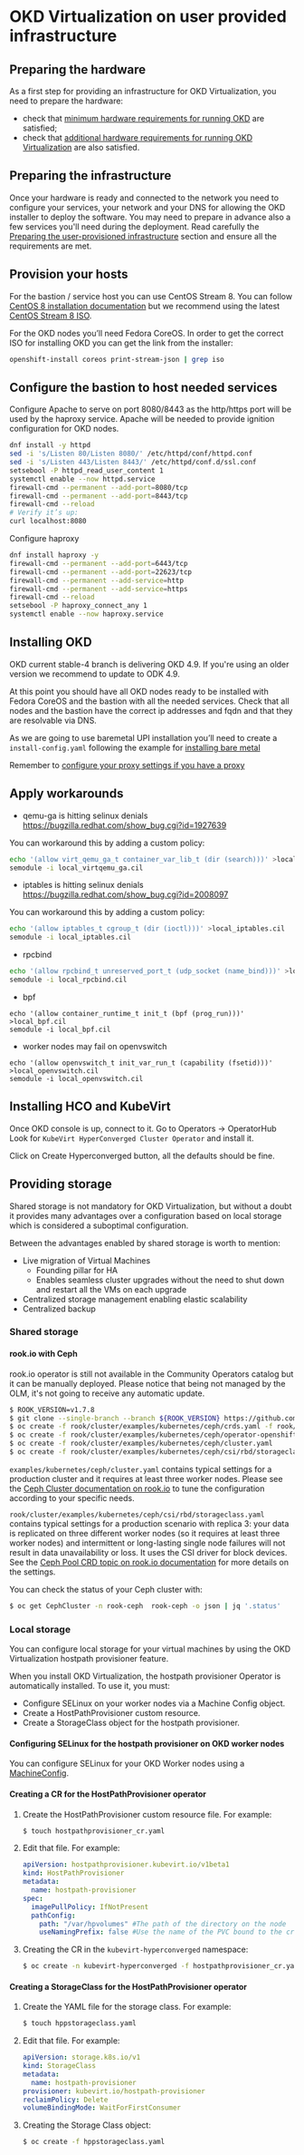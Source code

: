 # OKD Virtualization on user provided infrastructure

## Preparing the hardware

As a first step for providing an infrastructure for OKD Virtualization, you need to prepare the hardware:
* check that [minimum hardware requirements for running OKD](https://docs.okd.io/latest/installing/installing_bare_metal/installing-bare-metal.html#minimum-resource-requirements_installing-bare-metal) are satisfied;
* check that [additional hardware requirements for running OKD Virtualization](https://docs.okd.io/latest/virt/install/preparing-cluster-for-virt.html#virt-cluster-resource-requirements_preparing-cluster-for-virt) are also satisfied.


## Preparing the infrastructure

Once your hardware is ready and connected to the network you need to configure your services, your network and your DNS for allowing the OKD installer to deploy the software.
You may need to prepare in advance also a few services you'll need during the deployment.
Read carefully the [Preparing the user-provisioned infrastructure](https://docs.okd.io/latest/installing/installing_bare_metal/installing-bare-metal.html#installation-infrastructure-user-infra_installing-bare-metal) section and ensure all the requirements are met.


## Provision your hosts

For the bastion / service host you can use CentOS Stream 8.
You can follow [CentOS 8 installation documentation](https://docs.centos.org/en-US/8-docs/standard-install/)
but we recommend using the latest [CentOS Stream 8 ISO](http://isoredirect.centos.org/centos/8-stream/isos/x86_64/).

For the OKD nodes you’ll need Fedora CoreOS.
In order to get the correct ISO for installing OKD you can get the link from the installer:

```bash
openshift-install coreos print-stream-json | grep iso
```

## Configure the bastion to host needed services

Configure Apache to serve on port 8080/8443 as the http/https port will be used by the haproxy service.
Apache will be needed to provide ignition configuration for OKD nodes.

```bash
dnf install -y httpd
sed -i 's/Listen 80/Listen 8080/' /etc/httpd/conf/httpd.conf
sed -i 's/Listen 443/Listen 8443/' /etc/httpd/conf.d/ssl.conf
setsebool -P httpd_read_user_content 1
systemctl enable --now httpd.service
firewall-cmd --permanent --add-port=8080/tcp
firewall-cmd --permanent --add-port=8443/tcp
firewall-cmd --reload
# Verify it’s up:
curl localhost:8080
```

Configure haproxy

```bash
dnf install haproxy -y
firewall-cmd --permanent --add-port=6443/tcp
firewall-cmd --permanent --add-port=22623/tcp
firewall-cmd --permanent --add-service=http
firewall-cmd --permanent --add-service=https
firewall-cmd --reload
setsebool -P haproxy_connect_any 1
systemctl enable --now haproxy.service
```


## Installing OKD

OKD current stable-4 branch is delivering OKD 4.9. If you're using an older version we recommend to update to ODK 4.9.

At this point you should have all OKD nodes ready to be installed with Fedora CoreOS and the bastion with all the needed services.
Check that all nodes and the bastion have the correct ip addresses and fqdn and that they are resolvable via DNS.

As we are going to use baremetal UPI installation you’ll need to create a `install-config.yaml` following the example for
[installing bare metal](https://docs.okd.io/latest/installing/installing_bare_metal/installing-bare-metal.html#installation-bare-metal-config-yaml_installing-bare-metal)

Remember to [configure your proxy settings if you have a proxy](https://docs.okd.io/latest/installing/installing_bare_metal/installing-bare-metal.html#installation-configure-proxy_installing-bare-metal)


## Apply workarounds

* qemu-ga is hitting selinux denials <https://bugzilla.redhat.com/show_bug.cgi?id=1927639>

You can workaround this by adding a custom policy:
```bash
echo '(allow virt_qemu_ga_t container_var_lib_t (dir (search)))' >local_virtqemu_ga.cil
semodule -i local_virtqemu_ga.cil
```

* iptables is hitting selinux denials <https://bugzilla.redhat.com/show_bug.cgi?id=2008097>

You can workaround this by adding a custom policy:

```bash
echo '(allow iptables_t cgroup_t (dir (ioctl)))' >local_iptables.cil
semodule -i local_iptables.cil
```

* rpcbind

```bash
echo '(allow rpcbind_t unreserved_port_t (udp_socket (name_bind)))' >local_rpcbind.cil
semodule -i local_rpcbind.cil
```

* bpf

```
echo '(allow container_runtime_t init_t (bpf (prog_run)))' >local_bpf.cil
semodule -i local_bpf.cil
```

* worker nodes may fail on openvswitch

```
echo '(allow openvswitch_t init_var_run_t (capability (fsetid)))' >local_openvswitch.cil
semodule -i local_openvswitch.cil
```


## Installing HCO and KubeVirt

Once OKD console is up, connect to it.
Go to Operators -> OperatorHub
Look for `KubeVirt HyperConverged Cluster Operator` and install it.

Click on Create Hyperconverged button, all the defaults should be fine.


## Providing storage

Shared storage is not mandatory for OKD Virtualization, but without a doubt it provides many advantages over a configuration based on local storage which is considered a suboptimal configuration.

Between the advantages enabled by shared storage is worth to mention:
- Live migration of Virtual Machines
  - Founding pillar for HA
  - Enables seamless cluster upgrades without the need to shut down and restart all the VMs on each upgrade
- Centralized storage management enabling elastic scalability
- Centralized backup

### Shared storage

#### rook.io with Ceph
[//]: # (Update for community operators catalog when rook will be available there)
rook.io operator is still not available in the Community Operators catalog but it can be manually deployed.
Please notice that being not managed by the OLM, it's not going to receive any automatic update.

```bash
$ ROOK_VERSION=v1.7.8
$ git clone --single-branch --branch ${ROOK_VERSION} https://github.com/rook/rook.git
$ oc create -f rook/cluster/examples/kubernetes/ceph/crds.yaml -f rook/cluster/examples/kubernetes/ceph/common.yaml
$ oc create -f rook/cluster/examples/kubernetes/ceph/operator-openshift.yaml
$ oc create -f rook/cluster/examples/kubernetes/ceph/cluster.yaml
$ oc create -f rook/cluster/examples/kubernetes/ceph/csi/rbd/storageclass.yaml
```

`examples/kubernetes/ceph/cluster.yaml` contains typical settings for a production cluster and it requires at least three worker nodes.
Please see the [Ceph Cluster documentation on rook.io](https://rook.io/docs/rook/v1.7/ceph-cluster-crd.html) to tune the configuration according to your specific needs.

`rook/cluster/examples/kubernetes/ceph/csi/rbd/storageclass.yaml` contains typical settings for a production scenario with replica 3: your data is replicated on three different worker nodes (so it requires at least three worker nodes) and intermittent or long-lasting single node failures will not result in data unavailability or loss. It uses the CSI driver for block devices.
See the [Ceph Pool CRD topic on rook.io documentation](https://rook.io/docs/rook/v1.7/ceph-pool-crd.html) for more details on the settings.

You can check the status of your Ceph cluster with:
```bash
$ oc get CephCluster -n rook-ceph  rook-ceph -o json | jq '.status'
```

### Local storage
You can configure local storage for your virtual machines by using the OKD Virtualization hostpath provisioner feature.

When you install OKD Virtualization, the hostpath provisioner Operator is automatically installed. To use it, you must:
- Configure SELinux on your worker nodes via a Machine Config object.
- Create a HostPathProvisioner custom resource.
- Create a StorageClass object for the hostpath provisioner.

#### Configuring SELinux for the hostpath provisioner on OKD worker nodes
You can configure SELinux for your OKD Worker nodes using a [MachineConfig](./contrib/machineconfig-selinux-hpp.yaml).

#### Creating a CR for the HostPathProvisioner operator
1. Create the HostPathProvisioner custom resource file. For example:
    ```bash
    $ touch hostpathprovisioner_cr.yaml
    ```
2. Edit that file. For example:
    ```yaml
    apiVersion: hostpathprovisioner.kubevirt.io/v1beta1
    kind: HostPathProvisioner
    metadata:
      name: hostpath-provisioner
    spec:
      imagePullPolicy: IfNotPresent
      pathConfig:
        path: "/var/hpvolumes" #The path of the directory on the node
        useNamingPrefix: false #Use the name of the PVC bound to the created PV as part of the directory name.
    ```
3. Creating the CR in the `kubevirt-hyperconverged` namespace:
    ```bash
    $ oc create -n kubevirt-hyperconverged -f hostpathprovisioner_cr.yaml
    ```

#### Creating a StorageClass for the HostPathProvisioner operator
1. Create the YAML file for the storage class. For example:
    ```bash
    $ touch hppstorageclass.yaml
    ```
2. Edit that file. For example:
    ```yaml
    apiVersion: storage.k8s.io/v1
    kind: StorageClass
    metadata:
      name: hostpath-provisioner
    provisioner: kubevirt.io/hostpath-provisioner
    reclaimPolicy: Delete
    volumeBindingMode: WaitForFirstConsumer
    ```
3. Creating the Storage Class object:
    ```bash
    $ oc create -f hppstorageclass.yaml
    ```
